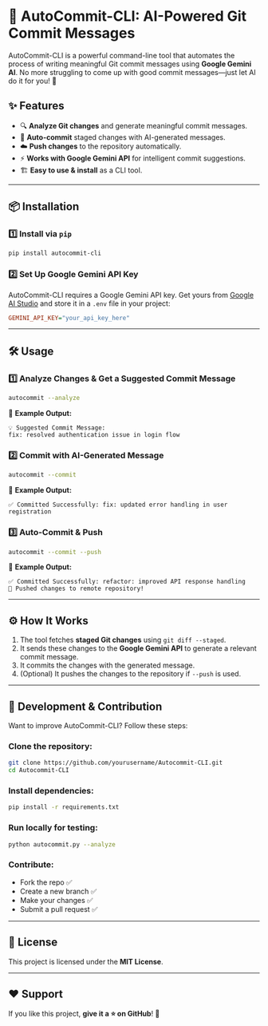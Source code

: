 # 🚀 AutoCommit-CLI: AI-Powered Git Commit Messages

AutoCommit-CLI is a powerful command-line tool that automates the process of writing meaningful Git commit messages using **Google Gemini AI**. No more struggling to come up with good commit messages—just let AI do it for you! 🎯

## ✨ Features
- 🔍 **Analyze Git changes** and generate meaningful commit messages.
- 🔄 **Auto-commit** staged changes with AI-generated messages.
- ☁️ **Push changes** to the repository automatically.
- ⚡ **Works with Google Gemini API** for intelligent commit suggestions.
- 🏗 **Easy to use & install** as a CLI tool.

---

## 📦 Installation

### **1️⃣ Install via `pip`**
```bash
pip install autocommit-cli
```

### **2️⃣ Set Up Google Gemini API Key**
AutoCommit-CLI requires a Google Gemini API key. Get yours from [Google AI Studio](https://aistudio.google.com/) and store it in a `.env` file in your project:
```ini
GEMINI_API_KEY="your_api_key_here"
```

---

## 🛠 Usage

### **1️⃣ Analyze Changes & Get a Suggested Commit Message**
```bash
autocommit --analyze
```
📌 **Example Output:**
```
💡 Suggested Commit Message:
fix: resolved authentication issue in login flow
```

### **2️⃣ Commit with AI-Generated Message**
```bash
autocommit --commit
```
📌 **Example Output:**
```
✅ Committed Successfully: fix: updated error handling in user registration
```

### **3️⃣ Auto-Commit & Push**
```bash
autocommit --commit --push
```
📌 **Example Output:**
```
✅ Committed Successfully: refactor: improved API response handling
🚀 Pushed changes to remote repository!
```

---

## ⚙️ How It Works
1. The tool fetches **staged Git changes** using `git diff --staged`.
2. It sends these changes to the **Google Gemini API** to generate a relevant commit message.
3. It commits the changes with the generated message.
4. (Optional) It pushes the changes to the repository if `--push` is used.

---

## 🔧 Development & Contribution
Want to improve AutoCommit-CLI? Follow these steps:

### **Clone the repository:**
```bash
git clone https://github.com/yourusername/Autocommit-CLI.git
cd Autocommit-CLI
```

### **Install dependencies:**
```bash
pip install -r requirements.txt
```

### **Run locally for testing:**
```bash
python autocommit.py --analyze
```

### **Contribute:**
- Fork the repo ✅
- Create a new branch ✅
- Make your changes ✅
- Submit a pull request ✅

---

## 📝 License
This project is licensed under the **MIT License**.

---

## ❤️ Support
If you like this project, **give it a ⭐ on GitHub**! 🙌

